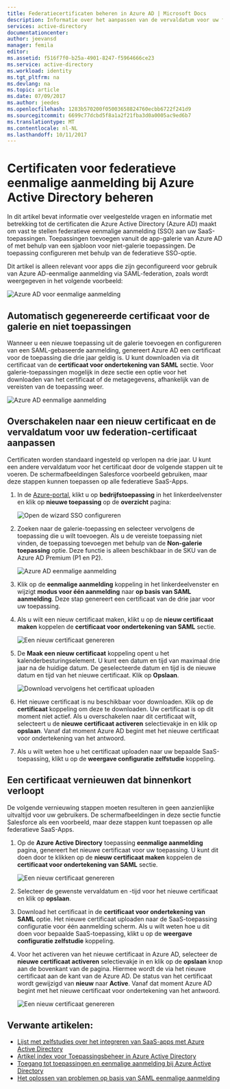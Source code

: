 ```yaml
---
title: Federatiecertificaten beheren in Azure AD | Microsoft Docs
description: Informatie over het aanpassen van de vervaldatum voor uw federatiecertificaten en het vernieuwen van certificaten die binnenkort verlopen.
services: active-directory
documentationcenter: 
author: jeevansd
manager: femila
editor: 
ms.assetid: f516f7f0-b25a-4901-8247-f5964666ce23
ms.service: active-directory
ms.workload: identity
ms.tgt_pltfrm: na
ms.devlang: na
ms.topic: article
ms.date: 07/09/2017
ms.author: jeedes
ms.openlocfilehash: 1283b570200f05003658824760ecbb6722f241d9
ms.sourcegitcommit: 6699c77dcbd5f8a1a2f21fba3d0a0005ac9ed6b7
ms.translationtype: MT
ms.contentlocale: nl-NL
ms.lasthandoff: 10/11/2017
---
```

# <a name="manage-certificates-for-federated-single-sign-on-in-azure-active-directory"></a>Certificaten voor federatieve eenmalige aanmelding bij Azure Active Directory beheren
In dit artikel bevat informatie over veelgestelde vragen en informatie met betrekking tot de certificaten die Azure Active Directory (Azure AD) maakt om vast te stellen federatieve eenmalige aanmelding (SSO) aan uw SaaS-toepassingen. Toepassingen toevoegen vanuit de app-galerie van Azure AD of met behulp van een sjabloon voor niet-galerie toepassingen. De toepassing configureren met behulp van de federatieve SSO-optie.

Dit artikel is alleen relevant voor apps die zijn geconfigureerd voor gebruik van Azure AD-eenmalige aanmelding via SAML-federation, zoals wordt weergegeven in het volgende voorbeeld:

![Azure AD voor eenmalige aanmelding](./media/active-directory-sso-certs/saml_sso.PNG)

## <a name="auto-generated-certificate-for-gallery-and-non-gallery-applications"></a>Automatisch gegenereerde certificaat voor de galerie en niet toepassingen
Wanneer u een nieuwe toepassing uit de galerie toevoegen en configureren van een SAML-gebaseerde aanmelding, genereert Azure AD een certificaat voor de toepassing die drie jaar geldig is. U kunt downloaden via dit certificaat van de **certificaat voor ondertekening van SAML** sectie. Voor galerie-toepassingen mogelijk in deze sectie een optie voor het downloaden van het certificaat of de metagegevens, afhankelijk van de vereisten van de toepassing weer.

![Azure AD eenmalige aanmelding](./media/active-directory-sso-certs/saml_certificate_download.png)

## <a name="customize-the-expiration-date-for-your-federation-certificate-and-roll-it-over-to-a-new-certificate"></a>Overschakelen naar een nieuw certificaat en de vervaldatum voor uw federation-certificaat aanpassen
Certificaten worden standaard ingesteld op verlopen na drie jaar. U kunt een andere vervaldatum voor het certificaat door de volgende stappen uit te voeren.
De schermafbeeldingen Salesforce voorbeeld gebruiken, maar deze stappen kunnen toepassen op alle federatieve SaaS-Apps.

1. In de [Azure-portal](https://aad.portal.azure.com), klikt u op **bedrijfstoepassing** in het linkerdeelvenster en klik op **nieuwe toepassing** op de **overzicht** pagina:

   ![Open de wizard SSO configureren](./media/active-directory-sso-certs/enterprise_application_new_application.png)

2. Zoeken naar de galerie-toepassing en selecteer vervolgens de toepassing die u wilt toevoegen. Als u de vereiste toepassing niet vinden, de toepassing toevoegen met behulp van de **Non-galerie toepassing** optie. Deze functie is alleen beschikbaar in de SKU van de Azure AD Premium (P1 en P2).

    ![Azure AD eenmalige aanmelding](./media/active-directory-sso-certs/add_gallery_application.png)

3. Klik op de **eenmalige aanmelding** koppeling in het linkerdeelvenster en wijzigt **modus voor één aanmelding** naar **op basis van SAML aanmelding**. Deze stap genereert een certificaat van de drie jaar voor uw toepassing.

4. Als u wilt een nieuw certificaat maken, klikt u op de **nieuw certificaat maken** koppelen de **certificaat voor ondertekening van SAML** sectie.

    ![Een nieuw certificaat genereren](./media/active-directory-sso-certs/create_new_certficate.png)

5. De **Maak een nieuw certificaat** koppeling opent u het kalenderbesturingselement. U kunt een datum en tijd van maximaal drie jaar na de huidige datum. De geselecteerde datum en tijd is de nieuwe datum en tijd van het nieuwe certificaat. Klik op **Opslaan**.

    ![Download vervolgens het certificaat uploaden](./media/active-directory-sso-certs/certifcate_date_selection.PNG)

6. Het nieuwe certificaat is nu beschikbaar voor downloaden. Klik op de **certificaat** koppeling om deze te downloaden. Uw certificaat is op dit moment niet actief. Als u overschakelen naar dit certificaat wilt, selecteert u de **nieuwe certificaat activeren** selectievakje in en klik op **opslaan**. Vanaf dat moment Azure AD begint met het nieuwe certificaat voor ondertekening van het antwoord.

7.  Als u wilt weten hoe u het certificaat uploaden naar uw bepaalde SaaS-toepassing, klikt u op de **weergave configuratie zelfstudie** koppeling.

## <a name="renew-a-certificate-that-will-soon-expire"></a>Een certificaat vernieuwen dat binnenkort verloopt
De volgende vernieuwing stappen moeten resulteren in geen aanzienlijke uitvaltijd voor uw gebruikers. De schermafbeeldingen in deze sectie functie Salesforce als een voorbeeld, maar deze stappen kunt toepassen op alle federatieve SaaS-Apps.

1. Op de **Azure Active Directory** toepassing **eenmalige aanmelding** pagina, genereert het nieuwe certificaat voor uw toepassing. U kunt dit doen door te klikken op de **nieuw certificaat maken** koppelen de **certificaat voor ondertekening van SAML** sectie.

    ![Een nieuw certificaat genereren](./media/active-directory-sso-certs/create_new_certficate.png)

2. Selecteer de gewenste vervaldatum en -tijd voor het nieuwe certificaat en klik op **opslaan**.

3. Download het certificaat in de **certificaat voor ondertekening van SAML** optie. Het nieuwe certificaat uploaden naar de SaaS-toepassing configuratie voor één aanmelding scherm. Als u wilt weten hoe u dit doen voor bepaalde SaaS-toepassing, klikt u op de **weergave configuratie zelfstudie** koppeling.
   
4. Voor het activeren van het nieuwe certificaat in Azure AD, selecteer de **nieuwe certificaat activeren** selectievakje in en klik op de **opslaan** knop aan de bovenkant van de pagina. Hiermee wordt de via het nieuwe certificaat aan de kant van de Azure AD. De status van het certificaat wordt gewijzigd van **nieuw** naar **Active**. Vanaf dat moment Azure AD begint met het nieuwe certificaat voor ondertekening van het antwoord. 
   
    ![Een nieuw certificaat genereren](./media/active-directory-sso-certs/new_certificate_download.png)

## <a name="related-articles"></a>Verwante artikelen:
* [Lijst met zelfstudies over het integreren van SaaS-apps met Azure Active Directory](active-directory-saas-tutorial-list.md)
* [Artikel index voor Toepassingsbeheer in Azure Active Directory](active-directory-apps-index.md)
* [Toegang tot toepassingen en eenmalige aanmelding bij Azure Active Directory](active-directory-appssoaccess-whatis.md)
* [Het oplossen van problemen op basis van SAML eenmalige aanmelding](active-directory-saml-debugging.md)
